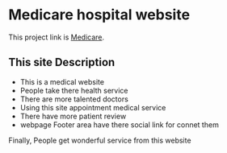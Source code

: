 # Medicare hospital website

This project link is [Medicare](https://medicare-mh.web.app/).

## This site Description

- This is a medical website
- People take there health service 
- There are more talented doctors 
- Using this site appointment medical service 
- There have more patient review
- webpage Footer area have there social link for connet them

Finally, People get wonderful service from this website